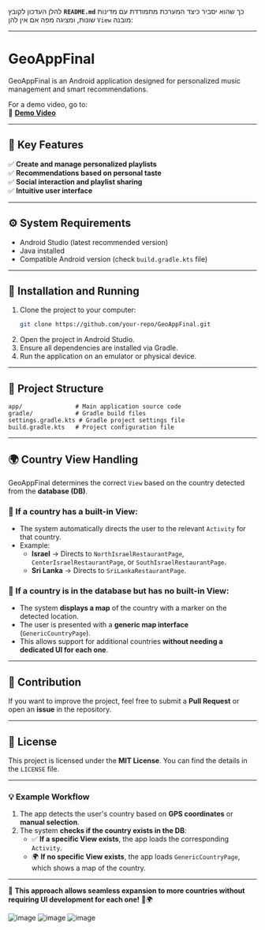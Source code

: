 להלן העדכון לקובץ **`README.md`** כך שהוא יסביר כיצד המערכת מתמודדת עם מדינות שונות, ומציגה מפה אם אין להן `View` מובנה:

---

# **GeoAppFinal**
GeoAppFinal is an Android application designed for personalized music management and smart recommendations.

For a demo video, go to:  
🔗 **[Demo Video](https://drive.google.com/file/d/15vwHjYZyDG2kJr6KqXmf5UbGhLe8SGzg/view?usp=sharing)**  

---

## **📌 Key Features**
✅ **Create and manage personalized playlists**  
✅ **Recommendations based on personal taste**  
✅ **Social interaction and playlist sharing**  
✅ **Intuitive user interface**  

---

## **⚙️ System Requirements**
- Android Studio (latest recommended version)
- Java installed
- Compatible Android version (check `build.gradle.kts` file)

---

## **🚀 Installation and Running**
1. Clone the project to your computer:
   ```bash
   git clone https://github.com/your-repo/GeoAppFinal.git
   ```
2. Open the project in Android Studio.
3. Ensure all dependencies are installed via Gradle.
4. Run the application on an emulator or physical device.

---

## **📁 Project Structure**
```
app/               # Main application source code
gradle/            # Gradle build files
settings.gradle.kts # Gradle project settings file
build.gradle.kts   # Project configuration file
```

---

## **🌍 Country View Handling**
GeoAppFinal determines the correct `View` based on the country detected from the **database (DB)**.

### **🔹 If a country has a built-in View:**
- The system automatically directs the user to the relevant `Activity` for that country.
- Example:  
  - **Israel** → Directs to `NorthIsraelRestaurantPage`, `CenterIsraelRestaurantPage`, or `SouthIsraelRestaurantPage`.  
  - **Sri Lanka** → Directs to `SriLankaRestaurantPage`.

### **🔹 If a country is in the database but has no built-in View:**
- The system **displays a map** of the country with a marker on the detected location.
- The user is presented with a **generic map interface** (`GenericCountryPage`).
- This allows support for additional countries **without needing a dedicated UI for each one**.

---

## **🤝 Contribution**
If you want to improve the project, feel free to submit a **Pull Request** or open an **issue** in the repository.

---

## **📜 License**
This project is licensed under the **MIT License**. You can find the details in the `LICENSE` file.

---

### **💡 Example Workflow**
1. The app detects the user's country based on **GPS coordinates** or **manual selection**.
2. The system **checks if the country exists in the DB**:
   - ✅ **If a specific View exists**, the app loads the corresponding `Activity`.
   - 🌍 **If no specific View exists**, the app loads `GenericCountryPage`, which shows a map of the country.

---

🚀 **This approach allows seamless expansion to more countries without requiring UI development for each one!** 🎵🌍

![image](https://github.com/user-attachments/assets/6c115f20-ccef-4006-a2ed-eaf405fa2e24) ![image](https://github.com/user-attachments/assets/6eddd215-2a76-4377-b539-11f47e5fe33a) ![image](https://github.com/user-attachments/assets/e1e132ab-4673-4145-808c-df7c940007bb)





